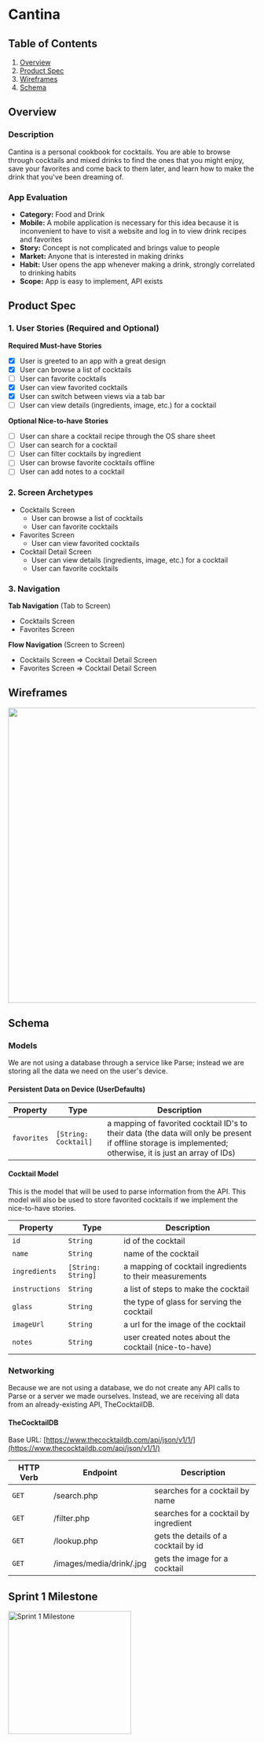 # Cantina

## Table of Contents
1. [Overview](#Overview)
1. [Product Spec](#Product-Spec)
1. [Wireframes](#Wireframes)
2. [Schema](#Schema)

## Overview
### Description
Cantina is a personal cookbook for cocktails. You are able to browse through cocktails and mixed drinks to find the ones that you might enjoy, save your favorites and come back to them later, and learn how to make the drink that you've been dreaming of.

### App Evaluation
- **Category:** Food and Drink
- **Mobile:** A mobile application is necessary for this idea because it is inconvenient to have to visit a website and log in to view drink recipes and favorites
- **Story:** Concept is not complicated and brings value to people
- **Market:** Anyone that is interested in making drinks
- **Habit:** User opens the app whenever making a drink, strongly correlated to drinking habits
- **Scope:** App is easy to implement, API exists

## Product Spec

### 1. User Stories (Required and Optional)

**Required Must-have Stories**

- [x] User is greeted to an app with a great design
- [x] User can browse a list of cocktails
- [ ] User can favorite cocktails
- [x] User can view favorited cocktails
- [x] User can switch between views via a tab bar
- [ ] User can view details (ingredients, image, etc.) for a cocktail

**Optional Nice-to-have Stories**

- [ ] User can share a cocktail recipe through the OS share sheet
- [ ] User can search for a cocktail
- [ ] User can filter cocktails by ingredient
- [ ] User can browse favorite cocktails offline
- [ ] User can add notes to a cocktail

### 2. Screen Archetypes

* Cocktails Screen
   * User can browse a list of cocktails
   * User can favorite cocktails
* Favorites Screen
   * User can view favorited cocktails
* Cocktail Detail Screen
    * User can view details (ingredients, image, etc.) for a cocktail
    * User can favorite cocktails

### 3. Navigation

**Tab Navigation** (Tab to Screen)

* Cocktails Screen
* Favorites Screen

**Flow Navigation** (Screen to Screen)

* Cocktails Screen
=> Cocktail Detail Screen
* Favorites Screen
=> Cocktail Detail Screen

## Wireframes
<img src="https://i.imgur.com/jsyIYLE.png" width=600>

## Schema

### Models
We are not using a database through a service like Parse; instead we are storing all the data we need on the user's device.

#### Persistent Data on Device (UserDefaults)
Property | Type | Description 
---------|------|------------
`favorites` | `[String: Cocktail]` | a mapping of favorited cocktail ID's to their data (the data will only be present if offline storage is implemented; otherwise, it is just an array of IDs)
  
#### Cocktail Model
This is the model that will be used to parse information from the API. This model will also be used to store favorited cocktails if we implement the nice-to-have stories.

Property | Type | Description
---------|------|------------
`id` | `String` | id of the cocktail
`name` | `String` | name of the cocktail
`ingredients` | `[String: String]` | a mapping of cocktail ingredients to their measurements
`instructions` | `String` | a list of steps to make the cocktail
`glass` | `String` | the type of glass for serving the cocktail
`imageUrl` | `String` | a url for the image of the cocktail
`notes` | `String` | user created notes about the cocktail (nice-to-have)

### Networking
Because we are not using a database, we do not create any API calls to Parse or a server we made ourselves. Instead, we are receiving all data from an already-existing API, TheCocktailDB.

#### TheCocktailDB
Base URL: [https://www.thecocktaildb.com/api/json/v1/1/](https://www.thecocktaildb.com/api/json/v1/1/)

  HTTP Verb | Endpoint | Description
  ----------|----------|------------
  `GET`     | /search.php | searches for a cocktail by name
  `GET`     | /filter.php | searches for a cocktail by ingredient
  `GET`     | /lookup.php | gets the details of a cocktail by id
  `GET`     | /images/media/drink/<id>.jpg | gets the image for a cocktail

## Sprint 1 Milestone
<img src='https://media0.giphy.com/media/hZHgtKhIGOFZ7kpl4K/giphy.gif' title='Sprint 1 Milestone' width='250' alt='Sprint 1 Milestone' />
